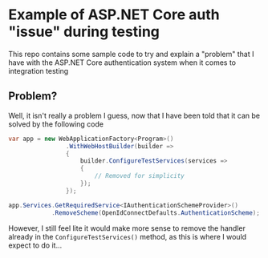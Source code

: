 # Example of ASP.NET Core auth "issue" during testing

This repo contains some sample code to try and explain a "problem" that I have with the ASP.NET Core authentication system when it comes to integration testing

## Problem?

Well, it isn't really a problem I guess, now that I have been told that it can be solved by the following code

```csharp
var app = new WebApplicationFactory<Program>()
                .WithWebHostBuilder(builder =>
                {
                    builder.ConfigureTestServices(services =>
                    {
                        // Removed for simplicity
                    });
                });

app.Services.GetRequiredService<IAuthenticationSchemeProvider>()
            .RemoveScheme(OpenIdConnectDefaults.AuthenticationScheme);
```

However, I still feel lite it would make more sense to remove the handler already in the `ConfigureTestServices()` method, as this is where I would expect to do it...